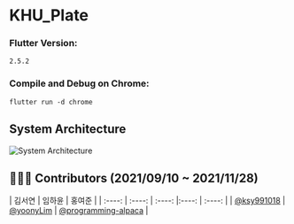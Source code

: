 # KHU_Plate
### Flutter Version:
```
2.5.2
```

### Compile and Debug on Chrome:
```
flutter run -d chrome
```

## System Architecture
![System Architecture](https://user-images.githubusercontent.com/78005346/142754745-01402212-44de-46ba-8803-d4fc62410c0d.png)

## 👨‍👧‍👦 Contributors (2021/09/10 ~ 2021/11/28)
| 김서연 | 임하윤 | 홍여준 |
| :----: | :----: | :----: |:----: | :----: |
| [@ksy991018](https://github.com/ksy991018) | [@yoonyLim](https://github.com/yoonyLim) | [@programming-alpaca](https://github.com/programming-alpaca) |

